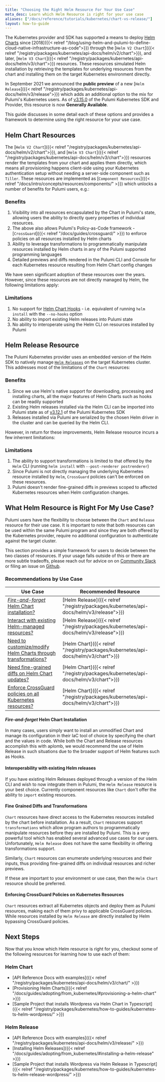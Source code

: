 ```yaml
---
title: "Choosing the Right Helm Resource For Your Use Case"
meta_desc: Learn which Helm Resource is right for your use case
aliases: ["/docs/reference/tutorials/kubernetes/chart-vs-release/"]
layout: how-to-guide
---
```


The Kubernetes provider and SDK has supported a means to deploy [Helm Charts](https://helm.sh/) since [2018]({{< relref "/blog/using-helm-and-pulumi-to-define-cloud-native-infrastructure-as-code">}}) through the [`Helm V2 Chart`]({{< relref "/registry/packages/kubernetes/api-docs/helm/v2/chart">}}), and later, [`Helm V3 Chart`]({{< relref "/registry/packages/kubernetes/api-docs/helm/v3/chart">}}) resources. These resources simulated Helm installation by retrieving the templates for underlying resources from the chart and installing them on the target Kubernetes environment directly.

In September 2021 we announced the **public preview** of a new [`Helm Release`]({{< relref "/registry/packages/kubernetes/api-docs/helm/v3/release">}}) which adds an additional option to the mix for Pulumi's Kubernetes users. As of [v3.15.0](https://github.com/pulumi/pulumi-kubernetes/releases/tag/v3.15.0) of the Pulumi Kubernetes SDK and Provider, this resource is now **Generally Available**.

This guide discusses in some detail each of these options and provides a framework to determine using the right resource for your use case.

## Helm Chart Resources

The [`Helm V2 Chart`]({{< relref "/registry/packages/kubernetes/api-docs/helm/v2/chart">}}), and [`Helm V3 Chart`]({{< relref "/registry/packages/kubernetes/api-docs/helm/v3/chart">}}) resources render the templates from your chart and applies them directly, which means all provisioning happens client-side using your Kubernetes authentication setup without needing a server-side component such as `Tiller`. These resources are implemented as [`Component Resources`]({{< relref "/docs/intro/concepts/resources/components/" >}}) which unlocks a number of benefits for Pulumi users, e.g.:

### Benefits

1. Visibility into all resources encapsulated by the Chart in Pulumi's state, allowing users the ability to directly query properties of individual resources.
2. The above also allows Pulumi's Policy-as-Code framework - [`CrossGuard`]({{< relref "/docs/guides/crossguard/" >}}) to enforce policies on all resources installed by Helm charts
3. Ability to leverage transformations to programmatically manipulate resources installed by Helm charts in any of the Pulumi supported programming languages
4. Detailed previews and diffs rendered in the Pulumi CLI and Console for each Kubernetes resource resulting from Helm Chart config changes

We have seen significant adoption of these resources over the years. However, since these resources are not directly managed by Helm, the following limitations apply:

### Limitations

1. No support for [Helm Chart Hooks](https://helm.sh/docs/topics/charts_hooks/) - i.e. equivalent of running `helm install` with the `--no-hooks` option
2. No ability to import existing Helm releases into Pulumi state
3. No ability to interoperate using the Helm CLI on resources installed by Pulumi

## Helm Release Resource

The Pulumi Kubernetes provider uses an embedded version of the Helm SDK to natively manage [`Helm Releases`](https://helm.sh/docs/glossary/#release) on the target Kubernetes cluster. This addresses most of the limitations of the `Chart` resources:

### Benefits

1. Since we use Helm's native support for downloading, processing and installing charts, all the major features of Helm Charts such as hooks can be readily supported
2. Existing Helm releases installed via the Helm CLI can be imported into Pulumi state as of [v3.12.1](https://github.com/pulumi/pulumi-kubernetes/releases/tag/v3.12.1) of the Pulumi Kubernetes SDK
3. Releases installed via Pulumi are serialized by the chosen Helm driver in the cluster and can be queried by the Helm CLI.

However, in return for these improvements, Helm Release resource incurs a few inherrent limitations:

### Limitations

1. The ability to support transformations is limited to that offered by the `Helm` CLI (running `helm install` with `--post-renderer postrenderer`)
2. Since Pulumi is not directly managing the underlying Kubernetes resource installed by `Helm`, `CrossGuard` policies can't be enforced on these resources.
3. Pulumi doesn't render fine-grained diffs in previews scoped to affected Kubernetes resources when Helm configuration changes.

## What Helm Resource is Right For My Use Case?

Pulumi users have the flexibility to choose between the `Chart` and `Release` resource for their use case. It is important to note that both resources can be used within the same Pulumi program and since they are both offered by the Kubernetes provider, require no additional configuration to authenticate against the target cluster.

This section provides a simple framework for users to decide between the two classes of resources. If your usage falls outside of this or there are more subtle tradeoffs, please reach out for advice on on [Community Slack](https://slack.pulumi.com) or filing an issue on [Github](https://github.com/pulumi/pulumi-kubernetes/issues).

### Recommendations by Use Case

| Use Case | Recommended Resource |
| --------- | ---------- |
| [*Fire-and-forget* Helm Chart installation?](#fire-and-forget-helm-chart-installation) | [Helm Release]({{< relref "/registry/packages/kubernetes/api-docs/helm/v3/release">}}) |
| [Interact with existing Helm-managed resources?](#interoperability-with-existing-helm-releases) | [Helm Release]({{< relref "/registry/packages/kubernetes/api-docs/helm/v3/release">}}) |
| [Need to customize/modify Helm Charts through transformations?](#fine-grained-diffs-and-transformations) | [Helm Chart]({{< relref "/registry/packages/kubernetes/api-docs/helm/v3/chart">}}) |
| [Need fine-grained diffs on Helm Chart updates?](#fine-grained-diffs-and-transformations) | [Helm Chart]({{< relref "/registry/packages/kubernetes/api-docs/helm/v3/chart">}}) |
| [Enforce CrossGuard policies on all Kubernetes resources?](#enforcing-crossguard-policies-on-kubernetes-resources) | [Helm Chart]({{< relref "/registry/packages/kubernetes/api-docs/helm/v3/chart">}}) |

#### *Fire-and-forget* Helm Chart Installation

In many cases, users simply want to install an unmodified Chart and manage its configuration in their IaC tool of choice by specifying the chart and the values in code. While both the Chart and Release resources accomplish this with aplomb, we would recommend the use of Helm Release in such situations due to the broader support of Helm features such as Hooks.

#### Interoperability with existing Helm releases

If you have existing Helm Releases deployed through a version of the Helm CLI and wish to now integrate them in Pulumi, the `Helm Release` resource is your best choice. Currently component resources like `Chart` don't offer the ability to `import` existing resources.

#### Fine Grained Diffs and Transformations

`Chart` resources have direct access to the Kubernetes resources installed by the chart before installation. As a result, `Chart` resources support `transformations` which allow program authors to programmatically manipulate resources before they are installed by Pulumi. This is a very powerful tool which has enabled several advanced use cases for our users. Unfortunately, `Helm Release` does not have the same flexibility in offering transformations support.

Similarly, `Chart` resources can enumerate underlying resources and their inputs, thus providing fine-grained diffs on individual resources and richer previews.

If these are important to your environment or use case, then the `Helm Chart` resource should be preferred.

#### Enforcing CrossGuard Policies on Kubernetes Resources

`Chart` resources extract all Kubernetes objects and deploy them as Pulumi resources, making each of them privy to applicable CrossGuard policies. While resources installed by `Helm Release` are directly installed by Helm bypassing CrossGuard policies.

## Next Steps

Now that you know which Helm resource is right for you, checkout some of the following resources for learning how to use each of them:

### Helm Chart

* [API Reference Docs with examples]({{< relref "/registry/packages/kubernetes/api-docs/helm/v3/chart/" >}})
* [Provisioning Helm Charts]({{< relref "/docs/guides/adopting/from_kubernetes/#provisioning-a-helm-chart" >}})
* [Sample Project that installs Wordpress via Helm Chart in Typescript]({{< relref "/registry/packages/kubernetes/how-to-guides/kubernetes-ts-helm-wordpress/" >}})

### Helm Release

* [API Reference Docs with examples]({{< relref "/registry/packages/kubernetes/api-docs/helm/v3/release/" >}})
* [Installing Helm Releases]({{< relref "/docs/guides/adopting/from_kubernetes/#installing-a-helm-release" >}})
* [Sample Project that installs Wordpress via Helm Release in Typescript]({{< relref "/registry/packages/kubernetes/how-to-guides/kubernetes-ts-helm-release-wordpress/" >}})
